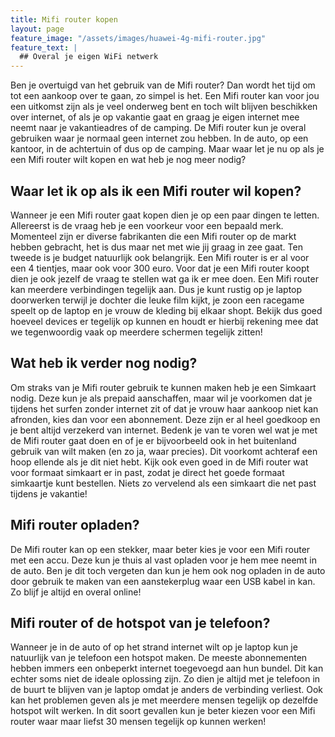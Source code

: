 ```yaml
---
title: Mifi router kopen
layout: page
feature_image: "/assets/images/huawei-4g-mifi-router.jpg"
feature_text: |
  ## Overal je eigen WiFi netwerk
---
```

Ben je overtuigd van het gebruik van de Mifi router? Dan wordt het tijd om tot een aankoop over te gaan, zo simpel is het. Een Mifi router kan voor jou een uitkomst zijn als je veel onderweg bent en toch wilt blijven beschikken over internet, of als je op vakantie gaat en graag je eigen internet mee neemt naar je vakantieadres of de camping. De Mifi router kun je overal gebruiken waar je normaal geen internet zou hebben. In de auto, op een kantoor, in de achtertuin of dus op de camping. Maar waar let je nu op als je een Mifi router wilt kopen en wat heb je nog meer nodig?
## Waar let ik op als ik een Mifi router wil kopen?
Wanneer je een Mifi router gaat kopen dien je op een paar dingen te letten. Allereerst is de vraag heb je een voorkeur voor een bepaald merk. Momenteel zijn er diverse fabrikanten die een Mifi router op de markt hebben gebracht, het is dus maar net met wie jij graag in zee gaat. Ten tweede is je budget natuurlijk ook belangrijk. Een Mifi router is er al voor een 4 tientjes, maar ook voor 300 euro. Voor dat je een Mifi router koopt dien je ook jezelf de vraag te stellen wat ga ik er mee doen. Een Mifi router kan meerdere verbindingen tegelijk aan. Dus je kunt rustig op je laptop doorwerken terwijl je dochter die leuke film kijkt, je zoon een racegame speelt op de laptop en je vrouw de kleding bij elkaar shopt. Bekijk dus goed hoeveel devices er tegelijk op kunnen en houdt er hierbij rekening mee dat we tegenwoordig vaak op meerdere schermen tegelijk zitten!
## Wat heb ik verder nog nodig?
Om straks van je Mifi router gebruik te kunnen maken heb je een Simkaart nodig. Deze kun je als prepaid aanschaffen, maar wil je voorkomen dat je tijdens het surfen zonder internet zit of dat je vrouw haar aankoop niet kan afronden, kies dan voor een abonnement. Deze zijn er al heel goedkoop en je bent altijd verzekerd van internet. Bedenk je van te voren wel wat je met de Mifi router gaat doen en of je er bijvoorbeeld ook in het buitenland gebruik van wilt maken (en zo ja, waar precies). Dit voorkomt achteraf een hoop ellende als je dit niet hebt. Kijk ook even goed in de Mifi router wat voor formaat simkaart er in past, zodat je direct het goede formaat simkaartje kunt bestellen. Niets zo vervelend als een simkaart die net past tijdens je vakantie! 
## Mifi router opladen?
De Mifi router kan op een stekker, maar beter kies je voor een Mifi router met een accu. Deze kun je thuis al vast opladen voor je hem mee neemt in de auto. Ben je dit toch vergeten dan kun je hem ook nog opladen in de auto door gebruik te maken van een aanstekerplug waar een USB kabel in kan. Zo blijf je altijd en overal online!
## Mifi router of de hotspot van je telefoon?
Wanneer je in de auto of op het strand internet wilt op je laptop kun je natuurlijk van je telefoon een hotspot maken. De meeste abonnementen hebben immers een onbeperkt internet toegevoegd aan hun bundel. Dit kan echter soms niet de ideale oplossing zijn. Zo dien je altijd met je telefoon in de buurt te blijven van je laptop omdat je anders de verbinding verliest. Ook kan het problemen geven als je met meerdere mensen tegelijk op dezelfde hotspot wilt werken. In dit soort gevallen kun je beter kiezen voor een Mifi router waar maar liefst 30 mensen tegelijk op kunnen werken!
